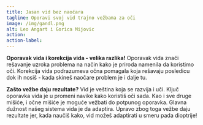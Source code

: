 ```yaml
---
title: Jasan vid bez naočara
tagline: Oporavi svoj vid trajno vežbama za oči
image: /img/gandl.png
alt: Leo Angart i Gorica Mijovic
action:
action-label:
---
```

**Oporavak vida i korekcija vida - velika razlika!** Oporavak vida znači rešavanje uzroka problema na način kako je priroda namenila da koristimo oči. Korekcija vida podrazumeva očna pomagala koja rešavaju posledicu dok ih nosiš - kada skineš naočare problem je i dalje tu.

**Zašto vežbe daju rezultate?** Vid je veština koja se razvija i uči. Ključ oporavka vida je u promeni navike kako koristiš oči sada. Kao i sve druge mišiće, i očne mišiće je moguće vežbati do potpunog oporavka. Glavna dužnost našeg sistema vida je da adaptira. Upravo zbog toga vežbe daju rezultate jer, kada naučiš kako, vid možeš adaptirati u smeru pada dioptrije!
